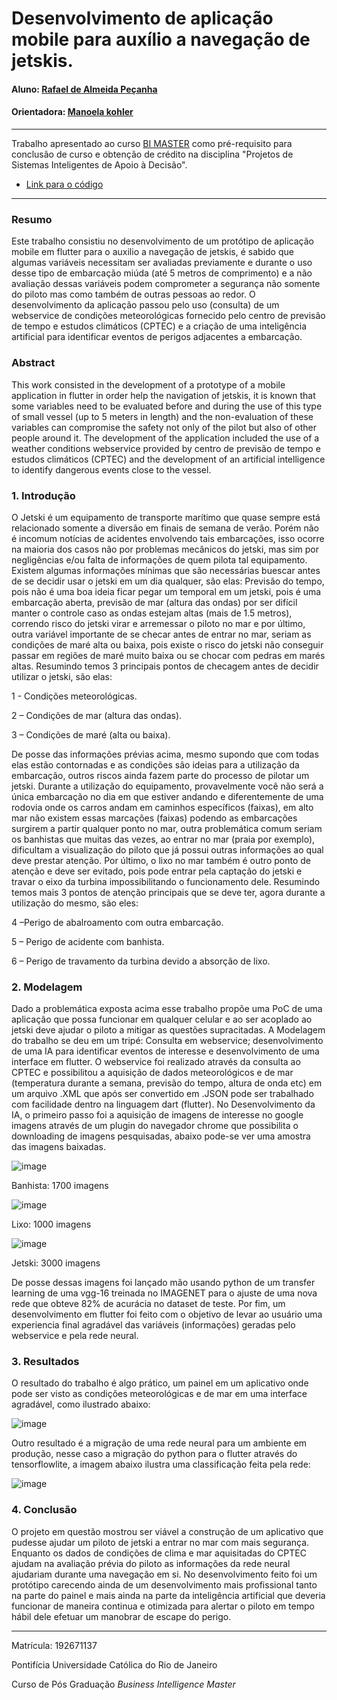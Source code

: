 # Desenvolvimento de aplicação mobile para auxílio a navegação de jetskis.

#### Aluno: [Rafael de Almeida Peçanha](https://github.com/Rafaelpecan)

#### Orientadora: [Manoela kohler](https://github.com/manoelakohler)

---

Trabalho apresentado ao curso [BI MASTER](https://ica.puc-rio.ai/bi-master) como pré-requisito para conclusão de curso e obtenção de crédito na disciplina "Projetos de Sistemas Inteligentes de Apoio à Decisão".

- [Link para o código](https://github.com/Rafaelpecan/projeto_final/tree/master)

---

### Resumo

Este trabalho consistiu no desenvolvimento de um protótipo de aplicação mobile em flutter para o auxilio a navegação de jetskis, é sabido que algumas variáveis necessitam ser avaliadas previamente e durante o uso desse tipo de embarcação miúda (até 5 metros de comprimento) e a não avaliação dessas variáveis podem comprometer a segurança não somente do piloto mas como também de outras pessoas ao redor. O desenvolvimento da aplicação passou pelo uso (consulta) de um webservice de condições meteorológicas fornecido pelo centro de previsão de tempo e estudos climáticos (CPTEC) e a criação de uma inteligência artificial para identificar eventos de perigos adjacentes a embarcação.

### Abstract

This work consisted in the development of a prototype of a mobile application in flutter in order help the navigation of jetskis, it is known that some variables need to be evaluated before and during the use of this type of small vessel (up to 5 meters in length) and the non-evaluation of these variables can compromise the safety not only of the pilot but also of other people around it. The development of the application included the use of a weather conditions webservice provided by centro de previsão de tempo e estudos climáticos (CPTEC) and the development of an artificial intelligence to identify dangerous events close to the vessel.


### 1. Introdução

O Jetski é um equipamento de transporte marítimo que quase sempre está relacionado somente a diversão em finais de semana de verão. Porém não é incomum notícias de acidentes envolvendo tais embarcações, isso ocorre na maioria dos casos não por problemas mecânicos do jetski, mas sim por negligências e/ou falta de informações de quem pilota tal equipamento. Existem algumas informações mínimas que são necessárias buescar antes de se decidir usar o jetski em um dia qualquer, são elas: Previsão do tempo, pois não é uma boa ideia ficar pegar um temporal em um jetski, pois é uma embarcação aberta, previsão de mar (altura das ondas) por ser difícil manter o controle caso as ondas estejam altas (mais de 1.5 metros), correndo risco do jetski virar e arremessar o piloto no mar e por último, outra variável importante de se checar antes de entrar no mar, seriam as condições de maré alta ou baixa, pois existe o risco do jetski não conseguir passar em regiões de maré muito baixa ou se chocar com pedras em marés altas. Resumindo temos 3 principais pontos de checagem antes de decidir utilizar o jetski, são elas:

1 - Condições meteorológicas.

2 – Condições de mar (altura das ondas).

3 – Condições de maré (alta ou baixa).


De posse das informações prévias acima, mesmo supondo que com todas elas estão contornadas e as condições são ideias para a utilização da embarcação, outros riscos ainda fazem parte do processo de pilotar um jetski. Durante a utilização do equipamento, provavelmente você não será a única embarcação no dia em que estiver andando e diferentemente de uma rodovia onde os carros andam em caminhos específicos (faixas), em alto mar não existem essas marcações (faixas) podendo as embarcações surgirem a partir qualquer ponto no mar, outra problemática comum seriam os banhistas que muitas das vezes, ao entrar no mar (praia por exemplo), dificultam a visualização do piloto que já possui outras informações ao qual deve prestar atenção. Por último, o lixo no mar também é outro ponto de atenção e deve ser evitado, pois pode entrar pela captação do jetski e travar o eixo da turbina impossibilitando o funcionamento dele. Resumindo temos mais 3 pontos de atenção principais que se deve ter, agora durante a utilização do mesmo, são eles:

4 –Perigo de abalroamento com outra embarcação.

5 – Perigo de acidente com banhista.

6 – Perigo de travamento da turbina devido a absorção de lixo.


### 2. Modelagem

Dado a problemática exposta acima esse trabalho propõe uma PoC de uma aplicação que possa funcionar em qualquer celular e ao ser acoplado ao jetski deve ajudar o piloto a mitigar as questões supracitadas. A Modelagem do trabalho se deu em um tripé: Consulta em webservice; desenvolvimento de uma IA para identificar eventos de interesse e desenvolvimento de uma interface em flutter. O webservice foi realizado através da consulta ao CPTEC e possibilitou a aquisição de dados meteorológicos e de mar (temperatura durante a semana, previsão do tempo, altura de onda etc) em um arquivo .XML que após ser convertido em .JSON pode ser trabalhado com facilidade dentro na linguagem dart (flutter). No Desenvolvimento da IA, o primeiro passo foi a aquisição de imagens de interesse no google imagens através de um plugin do navegador chrome que possibilita o downloading de imagens pesquisadas, abaixo pode-se ver uma amostra das imagens baixadas. 

![image](https://user-images.githubusercontent.com/44373449/139498518-67742e39-e1bd-4b99-b94b-20516550b30f.png)

Banhista: 1700 imagens

![image](https://user-images.githubusercontent.com/44373449/139499846-5d1dea4e-c72b-43a4-a167-3b9e38e39364.png)

Lixo: 1000 imagens

![image](https://user-images.githubusercontent.com/44373449/139499891-1cb4c036-9b11-4454-8b6d-01ac0d80968e.png)

Jetski: 3000 imagens

De posse dessas imagens foi lançado mão usando python de um transfer learning de uma vgg-16 treinada no IMAGENET para o ajuste de uma nova rede que obteve 82% de acurácia no dataset de teste. Por fim, um desenvolvimento em flutter foi feito com o objetivo de levar ao usuário uma experiencia final agradável das variáveis (informações) geradas pelo webservice e pela rede neural. 


### 3. Resultados

O resultado do trabalho é algo prático, um painel em um aplicativo onde pode ser visto as condições meteorológicas e de mar em uma interface agradável, como ilustrado abaixo:  

  
![image](https://user-images.githubusercontent.com/44373449/139498277-02193bfc-d97b-4460-a479-6fd454bd1190.png)
   
   
Outro resultado é a migração de uma rede neural para um ambiente em produção, nesse caso a migração do python para o flutter através do tensorflowlite, a imagem abaixo ilustra uma classificação feita pela rede:
   

![image](https://user-images.githubusercontent.com/44373449/139499936-0a2abbbe-ba84-482f-8c4e-bc973135774c.png)


### 4. Conclusão


O projeto em questão mostrou ser viável a construção de um aplicativo que pudesse ajudar um piloto de jetski a entrar no mar com mais segurança. Enquanto os dados de condições de clima e mar aquisitadas do CPTEC ajudam na avaliação prévia do piloto as informações da rede neural ajudariam durante uma navegação em si. No desenvolvimento feito foi um protótipo carecendo ainda de um desenvolvimento mais profissional tanto na parte do painel e mais ainda na parte da inteligência artificial que deveria funcionar de maneira continua e otimizada para alertar o piloto em tempo hábil dele efetuar um manobrar de escape do perigo. 

---

Matrícula: 192671137

Pontifícia Universidade Católica do Rio de Janeiro

Curso de Pós Graduação *Business Intelligence Master*





